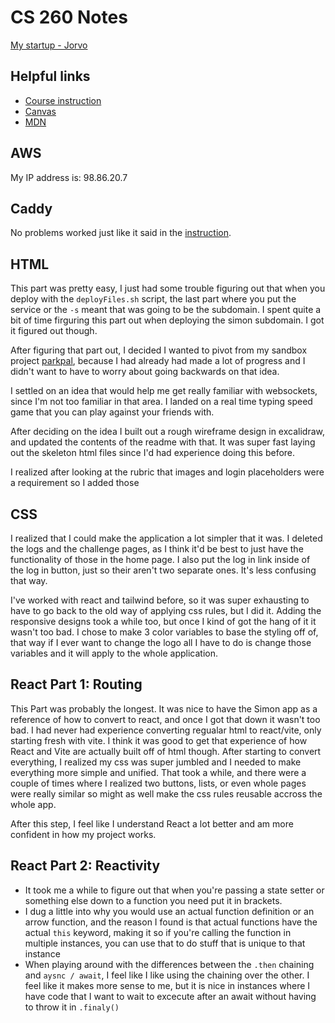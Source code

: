 # CS 260 Notes

[My startup - Jorvo](https://startup.jorvo.link)

## Helpful links

- [Course instruction](https://github.com/webprogramming260)
- [Canvas](https://byu.instructure.com)
- [MDN](https://developer.mozilla.org)

## AWS

My IP address is: 98.86.20.7

## Caddy

No problems worked just like it said in the [instruction](https://github.com/webprogramming260/.github/blob/main/profile/webServers/https/https.md).

## HTML

This part was pretty easy, I just had some trouble figuring out that when you deploy with the `deployFiles.sh` script, the last part where you put the service or the `-s` meant that was going to be the subdomain. I spent quite a bit of time firguring this part out when deploying the simon subdomain. I got it figured out though.

After figuring that part out, I decided I wanted to pivot from my sandbox project [parkpal](https://parkpal.co/), because I had already had made a lot of progress and I didn't want to have to worry about going backwards on that idea.

I settled on an idea that would help me get really familiar with websockets, since I'm not too familiar in that area. I landed on a real time typing speed game that you can play against your friends with.

After deciding on the idea I built out a rough wireframe design in excalidraw, and updated the contents of the readme with that. It was super fast laying out the skeleton html files since I'd had experience doing this before.

I realized after looking at the rubric that images and login placeholders were a requirement so I added those

## CSS

I realized that I could make the application a lot simpler that it was. I deleted the logs and the challenge pages, as I think it'd be best to just have the functionality of those in the home page. I also put the log in link inside of the log in button, just so their aren't two separate ones. It's less confusing that way.

I've worked with react and tailwind before, so it was super exhausting to have to go back to the old way of applying css rules, but I did it. Adding the responsive designs took a while too, but once I kind of got the hang of it it wasn't too bad. I chose to make 3 color variables to base the styling off of, that way if I ever want to change the logo all I have to do is change those variables and it will apply to the whole application. 

## React Part 1: Routing

This Part was probably the longest. It was nice to have the Simon app as a reference of how to convert to react, and once I got that down it wasn't too bad. I had never had experience converting regualar html to react/vite, only starting fresh with vite. I think it was good to get that experience of how React and Vite are actually built off of html though. After starting to convert everything, I realized my css was super jumbled and I needed to make everything more simple and unified. That took a while, and there were a couple of times where I realized two buttons, lists, or even whole pages were really similar so might as well make the css rules reusable accross the whole app.

After this step, I feel like I understand React a lot better and am more confident in how my project works. 

## React Part 2: Reactivity

- It took me a while to figure out that when you're passing a state setter or something else down to a function you need put it in brackets.
- I dug a little into why you would use an actual function definition or an arrow function, and the reason I found is that actual functions have the actual `this` keyword, making it so if you're calling the function in multiple instances, you can use that to do stuff that is unique to that instance
- When playing around with the differences between the `.then` chaining and `aysnc / await`, I feel like I like using the chaining over the other. I feel like it makes more sense to me, but it is nice in instances where I have code that I want to wait to excecute after an await without having to throw it in `.finaly()`

